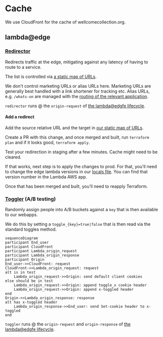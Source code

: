 # Cache

We use CloudFront for the cache of wellcomecollection.org.

## lambda@edge

### [Redirector](./edge_lambdas/src/redirector.test.ts)

Redirects traffic at the edge, mitigating against any latency of having to route to a service.

The list is controlled via [a static map of URLs](./edge_lambdas/src/redirects.ts).

We don't control marketing URLs or alias URLs here. Marketing URLs are generally best handled with a
link shortener for tracking etc. Alias URLs, e.g. `/whats-on` are managed with the
[routing of the relevant application](https://github.com/wellcomecollection/wellcomecollection.org/blob/main/content/webapp/server.ts).

`redirector` runs @ the `origin-request` of [the lambda@edgfe lifecycle](https://docs.aws.amazon.com/lambda/latest/dg/lambda-edge.html).

#### Add a redirect

Add the source relative URL and the target in [our static map of URLs](./edge_lambdas/src/redirects.ts).

Create a PR with this change, and once merged and built, run `terraform plan` and if it looks good, `terraform apply`.

Test your redirection in staging after a few minutes. Cache might need to be cleared.

If that works, next step is to apply the changes to prod.
For that, you'll need to change the edge lambda versions in our [locals file](./locals.tf). 
You can find that version number in the Lambda AWS app.

Once that has been merged and built, you'll need to reapply Terraform.

### [Toggler](./edge_lambdas/src/toggler.test.ts) (A/B testing)

Randomly assign people into A/B buckets against a `key` that is then available to our webapps.

We do this by setting a `toggle_{key}=true|false` that is then read via the standard toggles method.

```mermaid
sequenceDiagram
participant End_user
participant CloudFront
participant Lambda_origin_request
participant Lambda_origin_response
participant Origin
End_user->>CloudFront: request
CloudFront->>Lambda_origin_request: request
alt is in test
    Lambda_origin_request->>Origin: send default client cookies
else should be in test
    Lambda_origin_request->>Origin: append toggle_x cookie header
    Lambda_origin_request->>Origin: append x-toggled header
end
Origin->>Lambda_origin_response: response
alt has x-toggled header
    Lambda_origin_response->>End_user: send Set-cookie header to x-toggled
end
```

`toggler` runs @ the `origin-request` and `origin-response` of [the lambda@edgfe lifecycle](https://docs.aws.amazon.com/lambda/latest/dg/lambda-edge.html).
